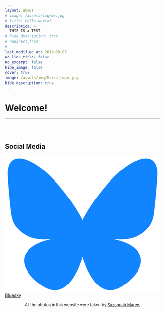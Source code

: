 ```yaml
---
layout: about
# image: /assets/img/me.jpg
# title: Hello world!
description: >
  THIS IS A TEST 
# hide_description: true
# redirect_from:
#   -
last_modified_at: 2018-08-03
no_link_title: false 
no_excerpt: false 
hide_image: false
cover: true
image: /assets/img/Mario_logo.jpg
hide_description: true
---
```


<h1 id="sample-markdown">Welcome!</h1>

<!--author-->
---
<br>
<br>


<h2 id="sample-markdown">Social Media</h2>
<div class="grid_4">
  <a href="https://bsky.app/profile/zarcomario.bsky.social" target="_blank">  
    <img class="square_s" src="/assets/img/social/bluesky_color.png" align="center" >
    <span>Bluesky</span>  
  </a> 
<!--   <a href="https://gangjiyeon.github.io/cs/">  
    <img class="circle_s" src="/assets/img/bgbg.jpg" align="center" >
    <span>cs</span>  
  </a>
  <a href="https://gangjiyeon.github.io/ds/">  
    <img class="circle_s" src="/assets/img/bgbg.jpg" align="center" >
    <span>ds</span>  
  </a> 
  <a href="https://gangjiyeon.github.io/daily/">  
    <img class="circle_s" src="/assets/img/bgbg.jpg" align="center" >
    <span>daily log</span>  
  </a> 
  <a href="https://gangjiyeon.github.io/project/">  
    <img class="circle_s" src="/assets/img/bgbg.jpg" align="center" >
    <span>project</span>  
  </a>   -->
</div>

<p> </p>

<p style="font-size:small; text-align: center">
All the photos in this website were taken by <a href="https://suzannahmaree.co.nz/">Suzannah Maree.</a>
</p>
